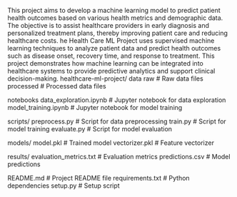 This project aims to develop a machine learning model to predict patient health outcomes based on various health metrics and demographic data. The objective is to assist healthcare providers in early diagnosis and personalized treatment plans, thereby improving patient care and reducing healthcare costs.
he Health Care ML Project uses supervised machine learning techniques to analyze patient data and predict health outcomes such as disease onset, recovery time, and response to treatment. This project demonstrates how machine learning can be integrated into healthcare systems to provide predictive analytics and support clinical decision-making.
healthcare-ml-project/
 data 
 raw                 # Raw data files
 processed            # Processed data files

 notebooks
 data_exploration.ipynb # Jupyter notebook for data exploration
 model_training.ipynb   # Jupyter notebook for model training

 scripts/
 preprocess.py          # Script for data preprocessing
 train.py               # Script for model training
 evaluate.py            # Script for model evaluation

 models/
 model.pkl              # Trained model
 vectorizer.pkl         # Feature vectorizer

 results/
 evaluation_metrics.txt # Evaluation metrics
 predictions.csv        # Model predictions

 README.md                  # Project README file
 requirements.txt           # Python dependencies
 setup.py                   # Setup script
